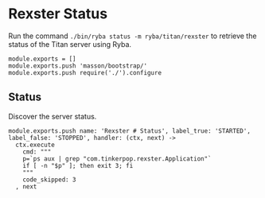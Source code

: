 
# Rexster Status

Run the command `./bin/ryba status -m ryba/titan/rexster` to retrieve the status
of the Titan server using Ryba.

    module.exports = []
    module.exports.push 'masson/bootstrap/'
    module.exports.push require('./').configure

## Status

Discover the server status.

    module.exports.push name: 'Rexster # Status', label_true: 'STARTED', label_false: 'STOPPED', handler: (ctx, next) ->
      ctx.execute
        cmd: """
        p=`ps aux | grep "com.tinkerpop.rexster.Application"`
        if [ -n "$p" ]; then exit 3; fi
        """
        code_skipped: 3
      , next
